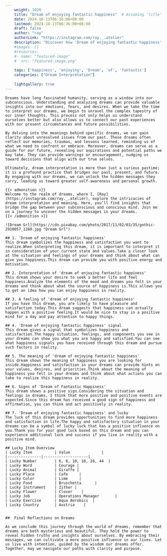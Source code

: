 ```yaml
---
    weight: 1028
    title: "Dream of enjoying fantastic happiness"  # Assuming 'title' column exists
    date: 2024-10-13T06:36:00+08:00
    lastmod: 2024-10-13T06:36:00+08:00
    draft: false
    author: "ray"
    authorLink: "https://instagram.com/ray._.atelier"
    description: "Discover how 'Dream of enjoying fantastic happiness' can interpret your future and uncover its significant meanings in your life."
    #images: []
    #resources:
    #- name: "featured-image"
    #  src: "featured-image.png"
    
    tags: ['happiness', 'enjoying', 'Dream', 'of', 'fantastic']
    categories: ["Dream Interpretation"]
    
    lightgallery: true
---
```

    
    Dreams have long fascinated humanity, serving as a window into our subconscious. Understanding and analyzing dreams can provide valuable insights into our emotions, fears, and desires. When we take the time to interpret our dreams, we begin to unravel the complex tapestry of our inner thoughts. This process not only helps us understand ourselves better but also allows us to connect our past experiences with our present circumstances and future possibilities.
    
    By delving into the meanings behind specific dreams, we can gain clarity about unresolved issues from our past. These dreams often reflect our memories, traumas, and lessons learned, reminding us of what we need to confront or embrace. Moreover, dreams can serve as a guide for our future, revealing our aspirations and potential paths we may take. They can provide warnings or encouragement, nudging us toward decisions that align with our true selves.
    
    Ultimately, dream interpretation is more than just a curious pastime; it is a profound practice that bridges our past, present, and future. By engaging with our dreams, we can unlock the hidden messages they carry, leading us toward greater self-awareness and personal growth.
    
    {{< admonition >}}
    Welcome to the realm of dreams, where I, [Ray](https://instagram.com/ray._.atelier), explore the intricacies of dream interpretation and meaning. Here, you’ll find insights that bridge the gap between your subconscious and conscious mind. Join me on a journey to uncover the hidden messages in your dreams.
    {{< /admonition >}}
    
    ![Dream Grl](https://cdn.pixabay.com/photo/2017/11/02/03/35/gothic-2910057_1280.jpg "Dream Grl")
    
    ## 1. 'Dream of enjoying fantastic happiness'
    This dream symbolizes the happiness and satisfaction you want to realize.When interpreting this dream, it is important to interpret it in consideration of your current state and values.Take a closer look at the situation and feelings of your dreams and think about what can give you happiness.This dream can provide you with positive energy and motivation.
    
    ## 2. Interpretation of 'dream of enjoying fantastic happiness'
    This dream shows your desire to seek a better life and feel happiness.Analyze the elements of the mood and dreams you felt in your dreams and think about what the source of happiness is.This allows you to get an idea how you can enjoy happiness in reality.
    
    ## 3. A feeling of 'dream of enjoying fantastic happiness'
    If you have this dream, you are likely to have pleasure and satisfaction today.This dream suggests that happiness can actually happen with a positive feeling.It would be nice to stay in a positive mind for a day and pay attention to happy things.
    
    ## 4. 'Dream of enjoying fantastic happiness' signal
    This dream gives a signal that symbolizes happiness and satisfaction.The happy situation, feelings, and components you see in your dreams can show you what you are happy and satisfied.You can see what happiness signals you have received through this dream and pursue such factors in reality.
    
    ## 5. The meaning of 'dream of enjoying fantastic happiness'
    This dream shows the meaning of happiness you are looking for inside.Happiness and satisfaction in your dreams can provide hints on your values, desires, and priorities.Think about the meaning of happiness you felt in your dreams and think about what actions you can take to realize this happiness in reality.
    
    ## 6. Signs of 'Dream of Fantastic Happiness'
    This dream shows a positive sign.Considering the situation and feelings in dreams, I think that more positive and positive events are expected.Since this dream has received a good sign of happiness and affirmation, you can think and act positively in reality.
    
    ## 7. 'Dream of enjoying fantastic happiness' and lucky
    The luck of this dream provides opportunities to find more happiness and satisfaction in life.The happy and satisfactory situation in your dreams can be a symbol of lucky luck that has a positive influence on you.Thank you for your good luck based on this dream and you can experience additional luck and success if you live in reality with a positive mind.
    
    ## Lucky Item Overview
    | Lucky Item          | Value              |
    |---------------|--------------------|
    | Lucky Number        | 6, 8, 10, 18, 26, 44  |
    | Lucky Word          | Courage |
    | Lucky Animal        | Giraffe |
    | Lucky Place         | Cafe     |
    | Lucky Color         | Lime     |
    | Lucky Food          | Bruschetta      |
    | Lucky Instrument    | Zither |
    | Lucky Flower        | Clover    |
    | Lucky Job           | Operations Manager       |
    | Lucky Exercise      | Aqua Aerobics  |
    | Lucky Country       | Austria    |
    
    
    ##  Final Reflections on Dreams
    
    As we conclude this journey through the world of dreams, remember that dreams are both mysterious and beautiful. They hold the power to reveal hidden truths and insights about ourselves. By embracing their messages, we can cultivate a more positive influence in our lives. Let us live with intention, guided by the wisdom our dreams offer. Together, may we navigate our paths with clarity and purpose.
    